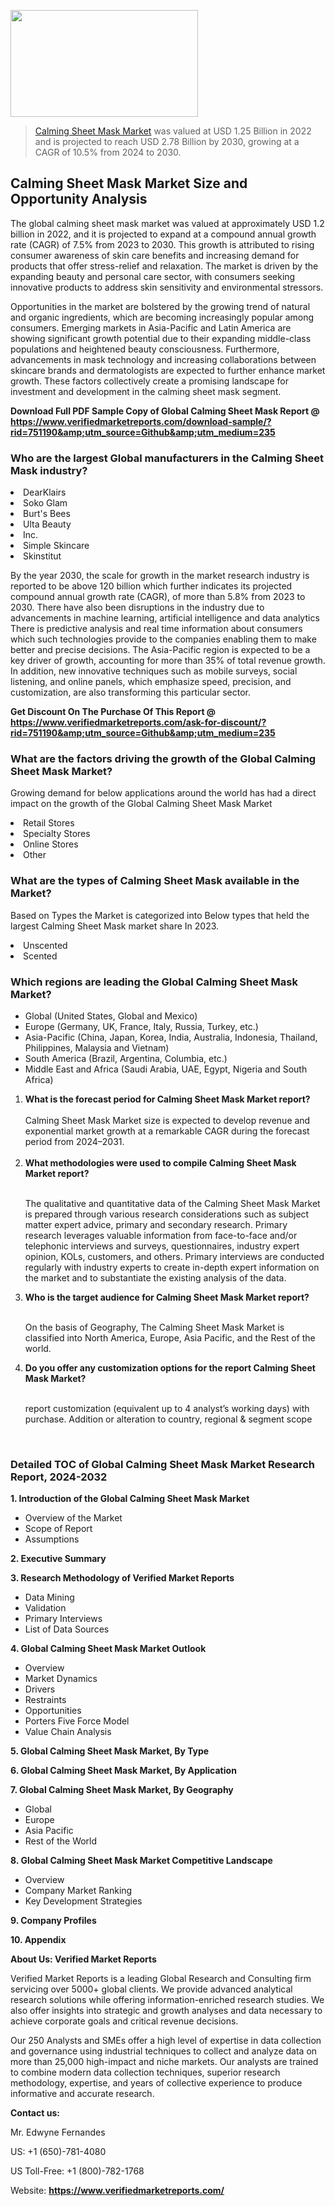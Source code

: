 <img src="https://ffe5etoiles.com/wp-content/uploads/2024/12/MST1-300x171.png" alt="" width="300" height="171" class="alignnone size-medium wp-image-20088" /><blockquote><p><p><a href="https://www.verifiedmarketreports.com/download-sample/?rid=751190&utm_source=Github&utm_medium=235" target="_blank">Calming Sheet Mask Market</a> was valued at USD 1.25 Billion in 2022 and is projected to reach USD 2.78 Billion by 2030, growing at a CAGR of 10.5% from 2024 to 2030.</p></blockquote><p><h2>Calming Sheet Mask Market Size and Opportunity Analysis</h2><p>The global calming sheet mask market was valued at approximately USD 1.2 billion in 2022, and it is projected to expand at a compound annual growth rate (CAGR) of 7.5% from 2023 to 2030. This growth is attributed to rising consumer awareness of skin care benefits and increasing demand for products that offer stress-relief and relaxation. The market is driven by the expanding beauty and personal care sector, with consumers seeking innovative products to address skin sensitivity and environmental stressors.</p><p>Opportunities in the market are bolstered by the growing trend of natural and organic ingredients, which are becoming increasingly popular among consumers. Emerging markets in Asia-Pacific and Latin America are showing significant growth potential due to their expanding middle-class populations and heightened beauty consciousness. Furthermore, advancements in mask technology and increasing collaborations between skincare brands and dermatologists are expected to further enhance market growth. These factors collectively create a promising landscape for investment and development in the calming sheet mask segment.</p></p><p class=""><strong>Download Full PDF Sample Copy of Global Calming Sheet Mask Report @ <a href="https://www.verifiedmarketreports.com/download-sample/?rid=751190&amp;utm_source=Github&amp;utm_medium=235" target="_blank">https://www.verifiedmarketreports.com/download-sample/?rid=751190&amp;utm_source=Github&amp;utm_medium=235</a></strong></p><h3 id="" class="">Who are the largest Global manufacturers in the Calming Sheet Mask industry?</h3><p><li>DearKlairs</li><li> Soko Glam</li><li> Burt's Bees</li><li> Ulta Beauty</li><li> Inc.</li><li> Simple Skincare</li><li> Skinstitut</li></p><div class=""><div class="" dir="" data-message-author-role="" data-message-id="" data-message-model-slug=""><div class=""><div class=""><div class=""><div class="" dir="" data-message-author-role="" data-message-id="" data-message-model-slug=""><div class=""><div class=""><p>By the year 2030, the scale for growth in the market research industry is reported to be above 120 billion which further indicates its projected compound annual growth rate (CAGR), of more than 5.8% from 2023 to 2030. There have also been disruptions in the industry due to advancements in machine learning, artificial intelligence and data analytics There is predictive analysis and real time information about consumers which such technologies provide to the companies enabling them to make better and precise decisions. The Asia-Pacific region is expected to be a key driver of growth, accounting for more than 35% of total revenue growth. In addition, new innovative techniques such as mobile surveys, social listening, and online panels, which emphasize speed, precision, and customization, are also transforming this particular sector.</p><p><strong>Get Discount On The Purchase Of This Report @&nbsp; <a href="https://www.verifiedmarketreports.com/ask-for-discount/?rid=751190&amp;utm_source=Github&amp;utm_medium=235" target="_blank">https://www.verifiedmarketreports.com/ask-for-discount/?rid=751190&amp;utm_source=Github&amp;utm_medium=235</a></strong></p></div></div></div></div></div></div></div></div><h3 id="" class="">What are the factors driving the growth of the Global Calming Sheet Mask Market?</h3><p id="" class="">Growing demand for below applications around the world has had a direct impact on the growth of the Global Calming Sheet Mask Market</p><p id="" class=""><li>Retail Stores</li><li> Specialty Stores</li><li> Online Stores</li><li> Other</li></p><h3 id="" class="">What are the types of Calming Sheet Mask available in the Market?</h3><p id="" class="">Based on Types the Market is categorized into Below types that held the largest Calming Sheet Mask market share In 2023.</p><p id="" class=""><li>Unscented</li><li> Scented</li></p><h3 id="" class="">Which regions are leading the Global Calming Sheet Mask Market?</h3><ul><li>Global (United States, Global and Mexico)</li><li>Europe (Germany, UK, France, Italy, Russia, Turkey, etc.)</li><li>Asia-Pacific (China, Japan, Korea, India, Australia, Indonesia, Thailand, Philippines, Malaysia and Vietnam)</li><li>South America (Brazil, Argentina, Columbia, etc.)</li><li>Middle East and Africa (Saudi Arabia, UAE, Egypt, Nigeria and South Africa)</li></ul><p><ol><li><strong>What is the forecast period for Calming Sheet Mask Market report?<br /></strong><br /><span data-sheets-root="1" data-sheets-value="{&quot;1&quot;:2,&quot;2&quot;:&quot;XXXX size is expected to develop revenue and exponential market growth at a remarkable CAGR during the forecast period from 2024&ndash;2030.&quot;}" data-sheets-userformat="{&quot;2&quot;:12674,&quot;4&quot;:{&quot;1&quot;:2,&quot;2&quot;:16776960},&quot;10&quot;:2,&quot;11&quot;:0,&quot;15&quot;:&quot;Arial&quot;,&quot;16&quot;:12}">Calming Sheet Mask Market size is expected to develop revenue and exponential market growth at a remarkable CAGR during the forecast period from 2024&ndash;2031.</span><br /><br /></li><li><strong>What methodologies were used to compile Calming Sheet Mask Market report?<br /><br /></strong><p>The qualitative and quantitative data of the&nbsp;Calming Sheet Mask Market is prepared through various research considerations such as subject matter expert advice, primary and secondary research. Primary research leverages valuable information from face-to-face and/or telephonic interviews and surveys, questionnaires, industry expert opinion, KOLs, customers, and others. Primary interviews are conducted regularly with industry experts to create in-depth expert information on the market and to substantiate the existing analysis of the data.&nbsp;</p></li><li><strong>Who is the target audience for Calming Sheet Mask Market report?<br /><br /></strong><p>On the basis of Geography, The&nbsp;Calming Sheet Mask Market is classified into North America, Europe, Asia Pacific, and the Rest of the world.</p></li><li><strong>Do you offer any customization options for the report Calming Sheet Mask Market?<br /><br /></strong><p>report customization (equivalent up to 4 analyst&rsquo;s working days) with purchase. Addition or alteration to country, regional &amp; segment scope</p><p>&nbsp;</p></li></ol></p><h3 id="" class="">Detailed TOC of Global Calming Sheet Mask Market Research Report, 2024-2032</h3><p id="" class=""><strong>1. Introduction of the Global Calming Sheet Mask Market</strong></p><ul><li>Overview of the Market</li><li>Scope of Report</li><li>Assumptions</li></ul><p id="" class=""><strong>2. Executive Summary</strong></p><p id="" class=""><strong>3. Research Methodology of&nbsp;Verified Market Reports</strong></p><ul><li>Data Mining</li><li>Validation</li><li>Primary Interviews</li><li>List of Data Sources</li></ul><p id="" class=""><strong>4. Global Calming Sheet Mask Market Outlook</strong></p><ul><li>Overview</li><li>Market Dynamics</li><li>Drivers</li><li>Restraints</li><li>Opportunities</li><li>Porters Five Force Model</li><li>Value Chain Analysis</li></ul><p id="" class=""><strong>5. Global Calming Sheet Mask Market, By&nbsp;Type</strong></p><p id="" class=""><strong>6. Global Calming Sheet Mask Market, By Application</strong></p><p id="" class=""><strong>7. Global Calming Sheet Mask Market, By Geography</strong></p><ul><li>Global</li><li>Europe</li><li>Asia Pacific</li><li>Rest of the World</li></ul><p id="" class=""><strong>8. Global Calming Sheet Mask Market Competitive Landscape</strong></p><ul><li>Overview</li><li>Company Market Ranking</li><li>Key Development Strategies</li></ul><p id="" class=""><strong>9. Company Profiles</strong></p><p id="" class=""><strong>10. Appendix</strong></p><p id="" class=""><strong>About Us: Verified Market Reports</strong></p><p id="" class="">Verified Market Reports is a leading Global Research and Consulting firm servicing over 5000+ global clients. We provide advanced analytical research solutions while offering information-enriched research studies. We also offer insights into strategic and growth analyses and data necessary to achieve corporate goals and critical revenue decisions.</p><p id="" class="">Our 250 Analysts and SMEs offer a high level of expertise in data collection and governance using industrial techniques to collect and analyze data on more than 25,000 high-impact and niche markets. Our analysts are trained to combine modern data collection techniques, superior research methodology, expertise, and years of collective experience to produce informative and accurate research.</p><p id="" class=""><strong>Contact us:</strong></p><p id="" class="">Mr. Edwyne Fernandes</p><p id="" class="">US: +1 (650)-781-4080</p><p id="" class="">US Toll-Free: +1 (800)-782-1768</p><p id="" class="">Website: <a target="" data-test-app-aware-link=""><strong>https://www.verifiedmarketreports.com/</strong></a></p>
